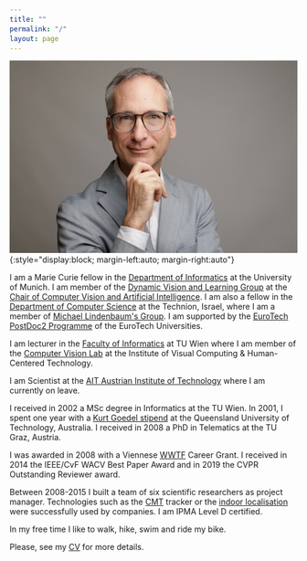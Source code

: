 ```yaml
---
title: ""
permalink: "/"
layout: page
---
```

![Me](assets/images/pflugfelder-2.jpg){:style="display:block; margin-left:auto; margin-right:auto"}

I am a Marie Curie fellow in the [Department of Informatics](https://www.in.tum.de/en/) at the University of Munich. I am member of the [Dynamic Vision and Learning Group](https://dvl.in.tum.de) at the [Chair of Computer Vision and Artificial Intelligence](https://cvai.in.tum.de).
I am also a fellow in the [Department of Computer Science](https://www.cs.technion.ac.il) at the Technion, Israel, where I am a member of [Michael Lindenbaum's Group](https://mic.net.technion.ac.il). I am supported by the [EuroTech PostDoc2 Programme](https://postdoc2.eurotech-universities.eu/our-fellows-2/) of the EuroTech Universities.

I am lecturer in the [Faculty of Informatics](https://informatics.tuwien.ac.at) at TU Wien where I am member of the [Computer Vision Lab](https://cvl.tuwien.ac.at) at the Institute of Visual Computing & Human-Centered Technology.

I am Scientist at the [AIT Austrian Institute of Technology](https://www.ait.ac.at) where I am currently on leave.

I received in 2002 a MSc degree in Informatics at the TU Wien. In 2001, I spent one year with a [Kurt Goedel stipend](https://kgs.logic.at) at the Queensland University of Technology, Australia. I received in 2008 a PhD in Telematics at the TU Graz, Austria.

I was awarded in 2008 with a Viennese [WWTF](https://www.wwtf.at/index.php?lang=EN) Career Grant. I received in 2014 the IEEE/CvF WACV Best Paper Award and in 2019 the CVPR Outstanding Reviewer award.

Between 2008-2015 I built a team of six scientific researchers as project manager. Technologies such as the [CMT](https://www.gnebehay.com/cmt/) tracker or the [indoor localisation](https://link.springer.com/content/pdf/10.1007/978-3-319-16199-0_12.pdf) were successfully used by companies. I am IPMA Level D certified.

In my free time I like to walk, hike, swim and ride my bike.

Please, see my [CV](assets/docs/sci-cv-pflugfelder.pdf) for more details.

<!---
 I am programming in  

 [![Julia](https://upload.wikimedia.org/wikipedia/commons/thumb/1/1f/Julia_Programming_Language_Logo.svg/200px-Julia_Programming_Language_Logo.svg.png)](https://julialang.org)
--->
